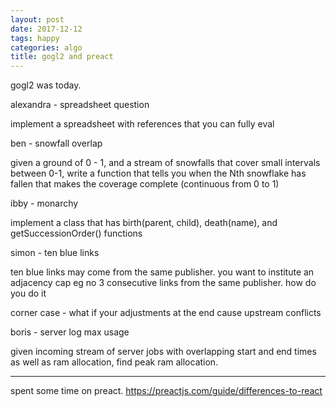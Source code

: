 ```yaml
---
layout: post
date: 2017-12-12
tags: happy
categories: algo
title: gogl2 and preact
---
```


gogl2 was today.

alexandra - spreadsheet question

implement a spreadsheet with references that you can fully eval

ben - snowfall overlap

given a ground of 0 - 1, and a stream of snowfalls that cover small intervals between 0-1, write a function that tells you when the Nth snowflake has fallen that makes the coverage complete (continuous from 0 to 1)

ibby - monarchy

implement a class that has birth(parent, child), death(name), and getSuccessionOrder() functions

simon - ten blue links

ten blue links may come from the same publisher. you want to institute an adjacency cap eg no 3 consecutive links from the same publisher. how do you do it

corner case - what if your adjustments at the end cause upstream conflicts

boris - server log max usage

given incoming stream of server jobs with overlapping start and end times as well as ram allocation, find peak ram allocation.


---

spent some time on preact. <https://preactjs.com/guide/differences-to-react>
